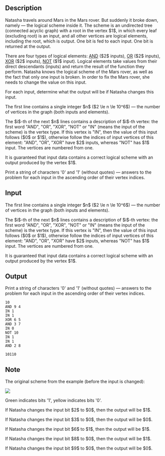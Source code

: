 ## Description

<div><p>Natasha travels around Mars in the Mars rover. But suddenly it broke down, namely&nbsp;— the logical scheme inside it. The scheme is an undirected tree (connected acyclic graph) with a root in the vertex $1$, in which every leaf (excluding root) is an input, and all other vertices are logical elements, including the root, which is output. One bit is fed to each input. One bit is returned at the output.</p><p>There are four types of logical elements: <a href="https://en.wikipedia.org/wiki/Logical_conjunction">AND</a> ($2$ inputs), <a href="https://en.wikipedia.org/wiki/Logical_disjunction">OR</a> ($2$ inputs), <a href="https://en.wikipedia.org/wiki/Exclusive_or">XOR</a> ($2$ inputs), <a href="https://en.wikipedia.org/wiki/Negation">NOT</a> ($1$ input). Logical elements take values from their direct descendants (inputs) and return the result of the function they perform. Natasha knows the logical scheme of the Mars rover, as well as the fact that only one input is broken. In order to fix the Mars rover, she needs to change the value on this input.</p><p>For each input, determine what the output will be if Natasha changes this input.</p></div><div class="input-specification"><p>The first line contains a single integer $n$ ($2 \le n \le 10^6$)&nbsp;— the number of vertices in the graph (both inputs and elements).</p><p>The $i$-th of the next $n$ lines contains a description of $i$-th vertex: the first word "AND", "OR", "XOR", "NOT" or "IN" (means the input of the scheme) is the vertex type. If this vertex is "IN", then the value of this input follows ($0$ or $1$), otherwise follow the indices of input vertices of this element: "AND", "OR", "XOR" have $2$ inputs, whereas "NOT" has $1$ input. The vertices are numbered from one.</p><p>It is guaranteed that input data contains a correct logical scheme with an output produced by the vertex $1$.</p></div><div class="output-specification"><p>Print a string of characters <span class="tex-font-style-tt">'0'</span> and <span class="tex-font-style-tt">'1'</span> (without quotes)&nbsp;— answers to the problem for each input in the ascending order of their vertex indices.</p></div>

## Input

<p>The first line contains a single integer $n$ ($2 \le n \le 10^6$)&nbsp;— the number of vertices in the graph (both inputs and elements).</p><p>The $i$-th of the next $n$ lines contains a description of $i$-th vertex: the first word "AND", "OR", "XOR", "NOT" or "IN" (means the input of the scheme) is the vertex type. If this vertex is "IN", then the value of this input follows ($0$ or $1$), otherwise follow the indices of input vertices of this element: "AND", "OR", "XOR" have $2$ inputs, whereas "NOT" has $1$ input. The vertices are numbered from one.</p><p>It is guaranteed that input data contains a correct logical scheme with an output produced by the vertex $1$.</p>

## Output

<p>Print a string of characters <span class="tex-font-style-tt">'0'</span> and <span class="tex-font-style-tt">'1'</span> (without quotes)&nbsp;— answers to the problem for each input in the ascending order of their vertex indices.</p>





```input1
10
AND 9 4
IN 1
IN 1
XOR 6 5
AND 3 7
IN 0
NOT 10
IN 1
IN 1
AND 2 8

```




```output1
10110
```



## Note

<p>The original scheme from the example (before the input is changed):</p><p><img class="tex-graphics" src="file://TPhsWBsN.png" style="max-width: 100.0%;max-height: 100.0%;"></p><p>Green indicates bits <span class="tex-font-style-tt">'1'</span>, yellow indicates bits <span class="tex-font-style-tt">'0'</span>.</p><p>If Natasha changes the input bit $2$ to $0$, then the output will be $1$.</p><p>If Natasha changes the input bit $3$ to $0$, then the output will be $0$.</p><p>If Natasha changes the input bit $6$ to $1$, then the output will be $1$.</p><p>If Natasha changes the input bit $8$ to $0$, then the output will be $1$.</p><p>If Natasha changes the input bit $9$ to $0$, then the output will be $0$.</p>

